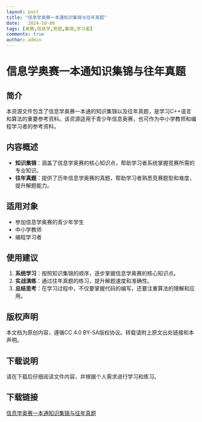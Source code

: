 ```yaml
---
layout: post
title: "信息学奥赛一本通知识集锦与往年真题"
date:   2024-10-06
tags: [奥赛,信息学,真题,集锦,学习者]
comments: true
author: admin
---
```

# 信息学奥赛一本通知识集锦与往年真题

## 简介
本资源文件包含了信息学奥赛一本通的知识集锦以及往年真题，是学习C++语言和算法的重要参考资料。该资源适用于青少年信息奥赛，也可作为中小学教师和编程学习者的参考资料。

## 内容概述
- **知识集锦**：涵盖了信息学奥赛的核心知识点，帮助学习者系统掌握竞赛所需的专业知识。
- **往年真题**：提供了历年信息学奥赛的真题，帮助学习者熟悉竞赛题型和难度，提升解题能力。

## 适用对象
- 参加信息学奥赛的青少年学生
- 中小学教师
- 编程学习者

## 使用建议
1. **系统学习**：按照知识集锦的顺序，逐步掌握信息学奥赛的核心知识点。
2. **实战演练**：通过往年真题的练习，提升解题速度和准确性。
3. **总结思考**：在学习过程中，不仅要掌握代码的编写，还要注重算法的理解和应用。

## 版权声明
本文档为原创内容，遵循CC 4.0 BY-SA版权协议。转载请附上原文出处链接和本声明。

## 下载说明
请在下载后仔细阅读文件内容，并根据个人需求进行学习和练习。

## 下载链接

[信息学奥赛一本通知识集锦与往年真题](https://pan.quark.cn/s/f2f8cf435343)